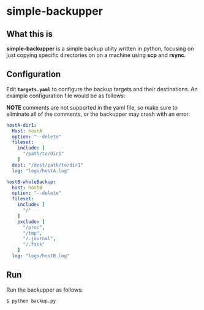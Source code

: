 simple-backupper
===

## What this is
**simple-backupper** is a simple backup utiity written in python, focusing on just copying specific directories on on a machine using **scp** and **rsync**.
 

## Configuration
Edit **`targets.yaml`** to configure the backup targets and their destinations. An example configuration file would be as follows:

**NOTE** comments are not supported in the yaml file, so make sure to eliminate all of the comments, or the backupper may crash with an error.

```yaml
hostA-dir1:
  Host: hostA
  option: "--delete"
  fileset:
    include: [
      "/path/to/dir1"
    ]
  dest: "/dest/path/to/dir1"
  log: "logs/hostA.log"

hostB-wholeBackup:
  host: hostB
  option: "--delete"
  fileset:
    include: [
      "/"
    ]
    exclude: [
      "/proc",
      "/tmp",
      "/.journal",
      "/.fsck"
    ]
  log: "logs/hostB.log"
```

## Run

Run the backupper as follows:

```bash
$ python backup.py
```
